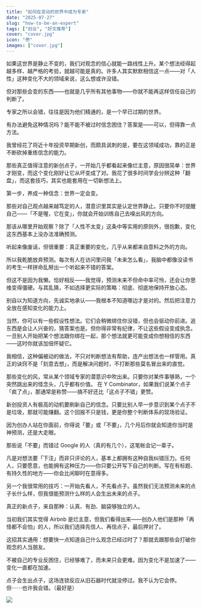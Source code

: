 ```yaml
---
title: "如何在变动的世界中成为专家"
date: "2025-07-27"
slug: "how-to-be-an-expert"
tags: ["创业", "好文推荐"]
cover: "cover.jpg"
icon: "😎"
images: ["cover.jpg"]
---
```

如果这世界是静止不变的，我们对观念的信心就能一路线性上升。某个想法经得起越多样、越严格的考验，就越可能是真的。许多人其实默默相信这一点——对「人性」这种变化不大的领域来说，这么想或许没错。



但对那些会变的东西——也就是几乎所有其他事物——你就不能再这样信任自己的判断了。



专家之所以会错，往往是因为他们精通的，是一个早已过期的世界。



有办法避免这种情况吗？能不能不被过时信念困住？答案是——可以，但得靠一点方法。



我曾经花了将近十年投资早期新创，而颇具讽刺的是，要在这领域成功，靠的正是不断砍掉重练信念的能力。



那些真正值得注意的新创点子，一开始几乎都看起来像烂主意，原因很简单：世界才刚变，而这个变化刚好让它从坏变成了对。我花了很多时间学会分辨这种「翻盘」，而这套技巧，其实也能套用在一切新想法上。



第一步，养成一种信念：世界一定会变。



那些对自己观点越来越笃定的人，潜意识里其实是认定世界静止。只要你不时提醒自己——「不是喔，它在变」，你就会开始训练自己去嗅出风的方向。



那该从哪里开始观察？除了「人性不太变」这条中等实用的原则外，很抱歉，变化这东西基本上没办法准确预测。



听起来像废话，但很重要：真正重要的变化，几乎从来都来自意料之外的方向。



所以我乾脆放弃预测。每次有人在访问里问我「未来怎么看」，我脑中都像没读书的考生一样拼命乱掰出一个听起来不错的答案。



但这不是因为我懒。恰好相反——我觉得，预测未来不但命中率可怜，还会让你思维变得僵硬。与其乱猜，不如选择更实际的策略：彻底、彻底地保持开放心态。



别自以为知道方向，先诚实地承认——我根本不知道哪边才是对的。然后把注意力全放在感知变化的能力上。



当然，你可以有一些假设性想法。它们会稍微绑住你没错，但也会驱动你前进。追东西是会让人兴奋的，猜答案也是。但你得非常有纪律，不让这些假设变成执念。
一旦别人开始把某个想法跟你绑在一起，那个想法就更可能变成你想相信的东西——这时你就该加倍怀疑它。



我相信，这种偏被动的做法，不只对判断想法有帮助，连产出想法也一样管用。真正的诀窍不是「刻意去想」，而是解决问题时，不打断那些莫名冒出来的直觉。



那些变化的风，常从某个领域专家的潜意识中吹出来。只要你对某件事够熟，一个突然跳出来的怪念头，几乎都有价值。
在 Y Combinator，如果我们说某个点子「疯了点」，那通常是称赞——搞不好还比「这点子不错」更赞。



新创投资人有极高的动机要刷新自己的信念。只要比别人早一步意识到某个点子不是垃圾，那就可能赚翻。这个回报不只是钱，更是你整个判断体系的现场验证。



因为创办人站在你面前，你得说「要」或「不要」，几个月后你就会知道你当时是神预测，还是大走眼。



那些说「不要」而错过 Google 的人（真的有几个），这笔帐会记一辈子。



凡是对想法要「下注」而非只评论的人，基本上都拥有这种自我纠错压力。任何人，只要愿意，也能拥有这种压力——你只要公开写下自己的判断。写在有标题、有持久性的地方——你会比闲聊时在意得多。



另一个我很常用的技巧：一开始先看人，不先看点子。虽然我们无法预测未来的点子长什么样，但我很能预测什么样的人会生出未来的点子。



真正的新点子，来自那种：认真、有劲、脑袋够独立的人。



当初我们其实觉得 Airbnb 是烂主意，但我们看得出来——创办人他们是那种「再怪都不会怕」的人，所以我们选择先信人、再信点子，最后押对了。



这招其实通用：想要快一点知道自己什么观念已经过时了？那就去跟那些会打破你观念的人当朋友。



不被自己的专业反困住，已经够难了，而未来只会更难。因为变化不是加速了——变化一直都在加速。



点子会生出点子，这场连锁反应从旧石器时代就没停过。我不认为它会停。
但⋯⋯也许我会错。（最好是）




![](https://prod-files-secure.s3.us-west-2.amazonaws.com/112d0858-5090-4d34-a606-b75eb8d65fd2/46476355-9cf3-4e99-9b7a-3531bc426380/1000202064.png?X-Amz-Algorithm=AWS4-HMAC-SHA256&X-Amz-Content-Sha256=UNSIGNED-PAYLOAD&X-Amz-Credential=ASIAZI2LB466QDJ5YGPH%2F20250926%2Fus-west-2%2Fs3%2Faws4_request&X-Amz-Date=20250926T093215Z&X-Amz-Expires=3600&X-Amz-Security-Token=IQoJb3JpZ2luX2VjEAEaCXVzLXdlc3QtMiJGMEQCIQCR4RW11j2QIspMnu8pL0%2FYCxgDJoAnLyklNd6mWLL6qQIfXRQLdhgQp78ipnoQixYCGbqylmg1SW9X8zuFT%2FtRzyqIBAiK%2F%2F%2F%2F%2F%2F%2F%2F%2F%2F8BEAAaDDYzNzQyMzE4MzgwNSIM6SOeX8Y0FH8AlId3KtwDxImncc9r9S9injYHDBhp2krH34euy%2FuFNy0lHt67VykIGN10jFvRbXDWzpFnCG8PzlXyf1yVmb44%2FBmwnfXhG9HFchjTeOYzO38j%2F4rji2d%2Bp9K7xffaO5i55IQpLU9QryTIwEorGMDDnrMHv1r4%2BYeB7BgJCQsR0TQTmNiMp1dbyjVGYyFxAKykmxx3yimWPMJnLMJFlySQ%2FK2CDGWbzJ4qUnOI01Fpm342MhjwtgDqG1gkMQ%2FvlvNleW%2BQoLhZnyibsTIKDyyrXnJgiV867ozb%2FedZRVC%2FIdrTtgb61H0BywORPL%2F5ZCUQ%2F6dTQn72YXP72psrhVIajX%2FBcDsNhganik%2FHF6SvLTYgEOeBrC6YRJXveconFmsjpADG6LQ6IieuzVzuMgN8txMPJvgWBixWlI631aXVM7k0J75hwQD6NPCJ%2BHN6nyAtZwxWeCMQ7tyEcQnk42TadrERD5jhBhLE8vvQ2guvM9KZ8glGM28l8%2Fsd8v3OijkgNKco%2FjYpv9We36rkDxuxW0EMdouUohxYfusZ4ZHhanXBpkloff%2BiqqCbMcyYfBKrXSfJ0rTmLKgIjwEDz7CEjVFTy44cB88XYt814dMKOIjbQ19pTbgpYqpb3yRNyqr9p%2BswpZ%2FZxgY6pgHq%2FZj7PEi6l4QQQLVIyr13tGadjlHj02xNShgkrMo2XCBrOpVOsLD87T%2B6wFKSoNOkekNNgbdA4vj4kEXzL4sv%2FIt2X%2Fnp0exbjPGaq%2Fi2c7iFkVUG8MRH%2Bq3mTkNB4U0l%2BMAfd9f4JAdXMy6XvR67MpYZ%2B3dGTbl%2FX93lZJuxwY9fBDD3A1E%2Fj7sBCLYr309jRqUgkbXbF8MVCPpuDh7stkALtNea&X-Amz-Signature=7f19269d573539cdaba810e7329d2c5b98da8dc9f7c3d3758b4c27ee8ecdffb0&X-Amz-SignedHeaders=host&x-amz-checksum-mode=ENABLED&x-id=GetObject)


